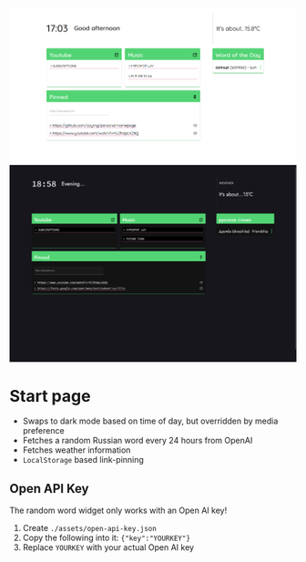 ![Page Screenshot](./screenshot.png)
![Page Screenshot (dark mode)](./screenshot-dark.png)

# Start page

* Swaps to dark mode based on time of day, but overridden by media preference
* Fetches a random Russian word every 24 hours from OpenAI
* Fetches weather information
* `LocalStorage` based link-pinning

## Open API Key

The random word widget only works with an Open AI key!

1. Create `./assets/open-api-key.json`
2. Copy the following into it: `{"key":"YOURKEY"}`
3. Replace `YOURKEY` with your actual Open AI key
